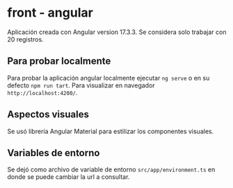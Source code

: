 # front - angular

Aplicación creada con Angular version 17.3.3. Se considera solo trabajar con 20 registros.

## Para probar localmente

Para probar la aplicación angular localmente ejecutar `ng serve` o en su defecto `npm run tart`. Para visualizar en navegador `http://localhost:4200/`.

## Aspectos visuales

Se usó librería Angular Material para estilizar los componentes visuales.

## Variables de entorno

Se dejó como archivo de variable de entorno `src/app/environment.ts` en donde se puede cambiar la url a consultar.